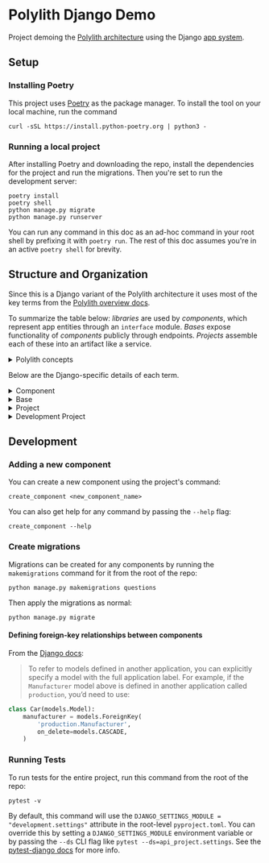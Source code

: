 # Polylith Django Demo

Project demoing the [Polylith architecture](https://polylith.gitbook.io/polylith/) using the Django [app system](https://docs.djangoproject.com/en/4.1/ref/applications/).

## Setup

### Installing Poetry

This project uses [Poetry](https://python-poetry.org/docs/) as the package manager. To install the tool on your local machine, run the command

```shell
curl -sSL https://install.python-poetry.org | python3 -
```

### Running a local project

After installing Poetry and downloading the repo, install the dependencies for the project and run the migrations. Then you're set to run the development server:

```shell
poetry install
poetry shell
python manage.py migrate
python manage.py runserver
```

You can run any command in this doc as an ad-hoc command in your root shell by prefixing it with `poetry run`. The rest of this doc assumes you're in an active `poetry shell` for brevity.

## Structure and Organization

Since this is a Django variant of the Polylith architecture it uses most of the key terms from the [Polylith overview docs](https://polylith.gitbook.io/polylith/introduction/polylith-in-a-nutshell).

To summarize the table below: *libraries* are used by *components*, which represent app entities through an `interface` module. *Bases* expose functionality of *components* publicly through endpoints. *Projects* assemble each of these into an artifact like a service.

<details><summary>Polylith concepts</summary>
<p>

| Name | Icon | Description |
| ---- | ---- | ----------- |
| Library | ![library](https://505824696-files.gitbook.io/~/files/v0/b/gitbook-legacy-files/o/assets%2F-LAhrWK1psIWk5h5zNLV%2F-MLRFm_9NfJLsJpcXde8%2F-MLRaXuk9NequZe8_Cuz%2Flibrary-small.png?alt=media&token=7d801a59-0377-4cc7-bad7-1bea43015f90) | A library is anything installed from PyPI or other package repositories. |
| Component | ![component](https://505824696-files.gitbook.io/~/files/v0/b/gitbook-legacy-files/o/assets%2F-LAhrWK1psIWk5h5zNLV%2F-MLRFm_9NfJLsJpcXde8%2F-MLR_67CCSuxxg6f-2Ir%2Fcomponent.png?alt=media&token=017e856d-67db-48cd-8852-bbf9d1549bb6) | Components are modules representing part of our domain, infrastructure, or third-party integration. They each have an interface of functions for other components or bases to use. |
| Base | ![base](https://505824696-files.gitbook.io/~/files/v0/b/gitbook-legacy-files/o/assets%2F-LAhrWK1psIWk5h5zNLV%2F-MLRFm_9NfJLsJpcXde8%2F-MLRdJ4sVNRI3e5Gwai0%2Fbase.png?alt=media&token=decbf922-06c6-4f35-95a8-41ec7891f869) | A base is a module that exposes component interfaces via endpoints, command-line, etc. |
| Brick | ![brick](https://505824696-files.gitbook.io/~/files/v0/b/gitbook-x-prod.appspot.com/o/spaces%2F-LAhrWK1psIWk5h5zNLV%2Fuploads%2FRZMej4nrNznJMsZ6FGAW%2Fbrick.png?alt=media&token=83f1a352-9d82-4781-906d-af299b642381) | Brick is the common name for a component or base, which are our building blocks (together with libraries). |
| Project | ![project](https://505824696-files.gitbook.io/~/files/v0/b/gitbook-legacy-files/o/assets%2F-LAhrWK1psIWk5h5zNLV%2F-MLvr0aBnP0LO8jSq-lj%2F-MM-RiGnhRbPwxftgFvn%2Fproject.png?alt=media&token=74c5a034-92ed-49b8-81ec-7a1e26f7e60d) | A project specifies which libraries and bricks should be included in an artifact (service, command line tool, etc.) which allows reuse of components across multiple projects. |
| Development Project | ![dev-project](https://505824696-files.gitbook.io/~/files/v0/b/gitbook-legacy-files/o/assets%2F-LAhrWK1psIWk5h5zNLV%2F-MLvr0aBnP0LO8jSq-lj%2F-MM-Ro-4oXj9cBv5zswX%2Fdevelopment.png?alt=media&token=903d437b-781c-4aff-83c7-5a2767e13e4c) | A development project is the place we use to work with all our libraries, components, and bases, giving a “monolithic development experience”. |

</p>
</details>

Below are the Django-specific details of each term.

<details><summary>Component</summary>
<p>

Each component lives in a separate directory in the `components` folder and contains a `src/<component>` and `tests` directory.

The `interface.py` module is a set of functions using native data structures (e.g. lists and maps) for inputs and outputs. Each function in the `interface` module "passes-through" to an equivalent function in `core.py`, which enables encapsulation and allows for any private implementation (like using the ORM).

- This constraint is necessary both as a “protocol” between components and to ensure encapsulation. For example: if the `questions` module returned `Question` ORM objects, that would expose the implementation details of using the ORM, and allow callers to use methods on the object for functionality instead of those from `questions.interface`.

`apps.py` is the module for [Django app configuration](https://docs.djangoproject.com/en/4.1/ref/applications/#configuring-applications) and `models.py` is the standard module for data models. The `pyproject.toml` file is for specifying any libraries needed by the component.

```
▾ workspace
  ▾ components
    ▾ questions
      ▾ src
        ▾ questions
          ▸ migrations
          __init__.py
          apps.py
          core.py
          interface.py
          models.py
      ▸ tests
      pyproject.toml
```

</p>
</details>

<details><summary>Base</summary>
<p>

Like components, each base lives in a separate directory in the `bases` folder and contains a `src/<base>` and `tests` directory, and they also include the `apps.py` configuration module.

Bases expose component interfaces through endpoint functions defined in the conventional Django `views.py` module, which have their routes defined in `urls.py`.

```
▾ workspace
  ▾ bases
    ▾ api
      ▾ src
        ▾ api
          __init__.py
          apps.py
          urls.py
          views.py
      ▸ tests
      pyproject.toml
```

</p>
</details>

<details><summary>Project</summary>
<p>

A project is the result of combining one base (or in rare cases several bases) with multiple components and libraries.

Unlike bases and components, projects have no `src` or `tests` directories because they contain no logic of their own. Instead, they hold the common top-level Django configuration modules like `settings.py` and `wsgi.py`. They combine the urls from any bases used into their own `urls.py`.

A project's `pyproject.toml` includes the components and bases as dependencies for the final artifact.

```
▾ workspace
  ▾ projects
    ▾ api
      ▾ api_project
        __init__.py
        apps.py
        settings.py
        urls.py
        wsgi.py
      pyproject.toml
```

</p>
</details>

<details><summary>Development Project</summary>
<p>

The development project is where we specify all the components, bases and libraries that we want to work with. Like other projects, they have a `settings.py` and `urls.py` modules, but these are used to work with components and bases across *any* project for local development. These dependencies are specified in the top-level `pyproject.toml` file. Additionally, it includes a `scripts.py` module to define helper commands available from a `poetry shell`.

```
▾ workspace
  ▾ development
    __init__.py
    scripts.py
    settings.py
    urls.py
  pyproject.toml
```

</p>
</details>

## Development

### Adding a new component

You can create a new component using the project's command:

```shell
create_component <new_component_name>
```

You can also get help for any command by passing the `--help` flag:

```shell
create_component --help
```

### Create migrations

Migrations can be created for any components by running the `makemigrations` command for it from the root of the repo:

```shell
python manage.py makemigrations questions
```

Then apply the migrations as normal:

```shell
python manage.py migrate
```

#### Defining foreign-key relationships between components

From the [Django docs](https://docs.djangoproject.com/en/4.1/ref/models/fields/#foreignkey):

> To refer to models defined in another application, you can explicitly specify a model with the full application label. For example, if the `Manufacturer` model above is defined in another application called `production`, you’d need to use:

```python
class Car(models.Model):
    manufacturer = models.ForeignKey(
        'production.Manufacturer',
        on_delete=models.CASCADE,
    )
```

### Running Tests

To run tests for the entire project, run this command from the root of the repo:

```shell
pytest -v
```

By default, this command will use the `DJANGO_SETTINGS_MODULE = "development.settings"` attribute in the root-level `pyproject.toml`. You can override this by setting a `DJANGO_SETTINGS_MODULE` environment variable or by passing the `--ds` CLI flag like `pytest --ds=api_project.settings`. See the [pytest-django docs](https://pytest-django.readthedocs.io/en/latest/configuring_django.html#) for more info.
